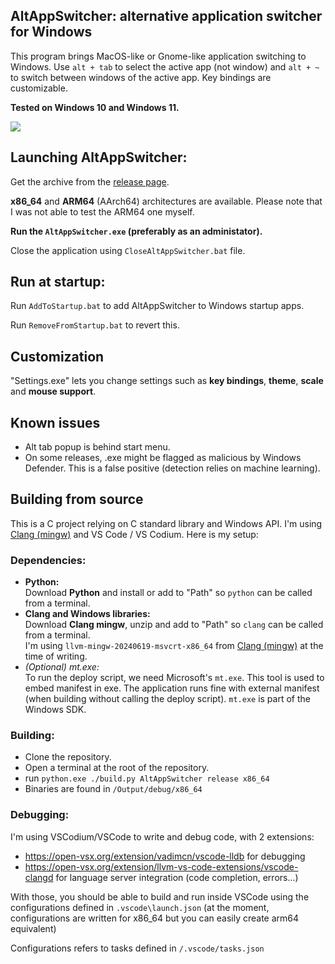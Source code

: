## AltAppSwitcher: alternative application switcher for Windows

This program brings MacOS-like or Gnome-like application switching to Windows. Use `alt + tab` to select the active app (not window) and `alt + ~` to switch between windows of the active app. Key bindings are customizable.

**Tested on Windows 10 and Windows 11.**

![](./Assets/ScreenshotWin11.png)

## Launching AltAppSwitcher:
Get the archive from the [release page](https://github.com/hdlx/AltAppSwitcher/releases/).

**x86_64** and **ARM64** (AArch64) architectures are available. Please note that I was not able to test the ARM64 one myself.

**Run the `AltAppSwitcher.exe` (preferably as an administator).**

Close the application using `CloseAltAppSwitcher.bat` file.

## Run at startup:
Run `AddToStartup.bat` to add AltAppSwitcher to Windows startup apps.

Run `RemoveFromStartup.bat` to revert this.

## Customization
"Settings.exe" lets you change settings such as **key bindings**, **theme**, **scale** and **mouse support**.

## Known issues
- Alt tab popup is behind start menu.
- On some releases, .exe might be flagged as malicious by Windows Defender. This is a false positive (detection relies on machine learning).

## Building from source
This is a C project relying on C standard library and Windows API. I'm using [Clang (mingw)](https://github.com/mstorsjo/llvm-mingw) and VS Code / VS Codium.
Here is my setup:
### Dependencies:
- **Python:**\
Download **Python** and install or add to "Path" so `python` can be called from a terminal.
- **Clang and Windows libraries:**\
Download **Clang mingw**, unzip and add to "Path" so `clang` can be called from a terminal.\
I'm using `llvm-mingw-20240619-msvcrt-x86_64` from [Clang (mingw)](https://github.com/mstorsjo/llvm-mingw) at the time of writing.
- *(Optional) mt.exe:*\
To run the deploy script, we need Microsoft's `mt.exe`. This tool is used to embed manifest in exe. The application runs fine with external manifest (when building without calling the deploy script). `mt.exe` is part of the Windows SDK.
### Building:
- Clone the repository.
- Open a terminal at the root of the repository.
- run `python.exe ./build.py AltAppSwitcher release x86_64`
- Binaries are found in `/Output/debug/x86_64`
### Debugging:
I'm using VSCodium/VSCode to write and debug code, with 2 extensions:
- https://open-vsx.org/extension/vadimcn/vscode-lldb for debugging
- https://open-vsx.org/extension/llvm-vs-code-extensions/vscode-clangd for language server integration (code completion, errors...)
  
With those, you should be able to build and run inside VSCode using the configurations defined in `.vscode\launch.json` (at the moment, configurations are written for x86_64 but you can easily create arm64 equivalent)

Configurations refers to tasks defined in `/.vscode/tasks.json`

